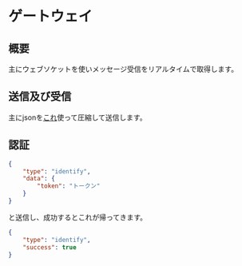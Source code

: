 # ゲートウェイ

## 概要

主にウェブソケットを使いメッセージ受信をリアルタイムで取得します。

## 送信及び受信

主にjsonを[これ](http://zlib.net/)使って圧縮して送信します。

## 認証

```json
{
    "type": "identify",
    "data": {
        "token": "トークン"
    }
}
```

と送信し、成功するとこれが帰ってきます。

```json
{
    "type": "identify",
    "success": true
}
```
